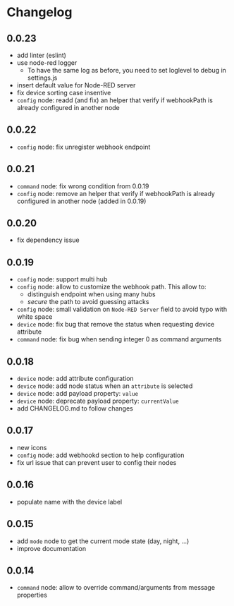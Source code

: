 # Changelog

## 0.0.23

* add linter (eslint)
* use node-red logger
    * To have the same log as before, you need to set loglevel to debug in settings.js
* insert default value for Node-RED server
* fix device sorting case insentive
* `config` node: readd (and fix) an helper that verify if webhookPath is already configured in another node


## 0.0.22

* `config` node: fix unregister webhook endpoint

## 0.0.21

* `command` node: fix wrong condition from 0.0.19
* `config` node: remove an helper that verify if webhookPath is already configured in another node (added in 0.0.19)

## 0.0.20

* fix dependency issue

## 0.0.19
* `config` node: support multi hub
* `config` node: allow to customize the webhook path. This allow to:
    * distinguish endpoint when using many hubs
    * *secure* the path to avoid guessing attacks
* `config` node: small validation on `Node-RED Server` field to avoid typo with white space
* `device` node: fix bug that remove the status when requesting device attribute
* `command` node: fix bug when sending integer 0 as command arguments

## 0.0.18
* `device` node: add attribute configuration
* `device` node: add node status when an `attribute` is selected
* `device` node: add payload property: `value`
* `device` node: deprecate payload property: `currentValue`
* add CHANGELOG.md to follow changes

## 0.0.17
* new icons
* `config` node: add webhookd section to help configuration
* fix url issue that can prevent user to config their nodes

## 0.0.16
* populate name with the device label

## 0.0.15
* add `mode` node to get the current mode state (day, night, ...)
* improve documentation

## 0.0.14
* `command` node: allow to override command/arguments from message properties
